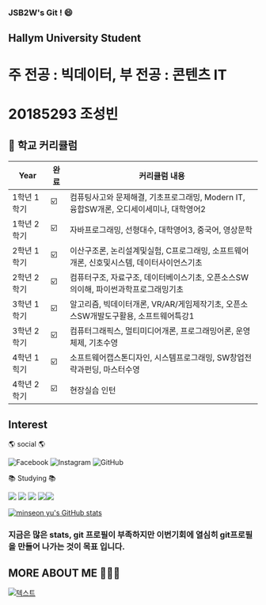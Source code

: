### JSB2W's Git ! 😄
## Hallym University Student
# 주 전공 : 빅데이터, 부 전공 : 콘텐츠 IT
# 20185293 조성빈

##  🏫 학교 커리큘럼

|    Year     | 완료 | 커리큘럼 내용 |
| ----------- | ---- | ----------- |
| 1학년 1학기 |  ☑️ | 컴퓨팅사고와 문제해결, 기초프로그래밍, Modern IT, 융합SW개론, 오디세이세미나, 대학영어2 |
| 1학년 2학기 |  ☑️ | 자바프로그래밍, 선형대수, 대학영어3, 중국어, 영상문학 |
| 2학년 1학기 |  ☑️ | 이산구조론, 논리설계및실험, C프로그래밍, 소프트웨어개론, 신호및시스템, 데이터사이언스기초 |
| 2학년 2학기 |  ☑️ | 컴퓨터구조, 자료구조, 데이터베이스기초, 오픈소스SW의이해, 파이썬과학프로그래밍기초 |
| 3학년 1학기 |  ☑️ | 알고리즘, 빅데이터개론, VR/AR/게임제작기초, 오픈소스SW개발도구활용, 소프트웨어특강1 |
| 3학년 2학기 |  ☑️ | 컴퓨터그래픽스, 멀티미디어개론, 프로그래밍어론, 운영체제, 기초수영 |
| 4학년 1힉기 |  ☑️ | 소프트웨어캡스톤디자인, 시스템프로그래밍, SW창업전략과펀딩, 마스터수영   |
| 4학년 2학기 |  ☑️ | 현장실습 인턴|



## Interest


🌎 social 🌎 

![Facebook](https://img.shields.io/badge/Facebook-%231877F2.svg?style=for-the-badge&logo=Facebook&logoColor=white) ![Instagram](https://img.shields.io/badge/Instagram-%23E4405F.svg?style=for-the-badge&logo=Instagram&logoColor=white) ![GitHub](https://img.shields.io/badge/github-%23121011.svg?style=for-the-badge&logo=github&logoColor=white)


📚 Studying 📚

<img src="https://img.shields.io/badge/java-007396?style=for-the-badge&logo=java&logoColor=white"> <img src="https://img.shields.io/badge/python-3776AB?style=for-the-badge&logo=python&logoColor=white"> <img src="https://img.shields.io/badge/javascript-F7DF1E?style=for-the-badge&logo=javascript&logoColor=black">  <img src="https://img.shields.io/badge/linux-FCC624?style=for-the-badge&logo=linux&logoColor=black"><img src="https://img.shields.io/badge/git-F05032?style=for-the-badge&logo=git&logoColor=white">

[![minseon yu's GitHub stats](https://github-readme-stats.vercel.app/api?username=jsb2w)](https://github.com/jsb2w/github-readme-stats)
### 지금은 많은 stats, git 프로필이 부족하지만 이번기회에 열심히 git프로필을 만들어 나가는 것이 목표 입니다.

## MORE ABOUT ME 🔽🔽🔽
[![텍스트](https://search.pstatic.net/common/?src=http%3A%2F%2Fblogfiles.naver.net%2F20130107_285%2Fpara8712_1357533054806DdKDE_JPEG%2F662443_1_f.jpg&type=a340)](https://jsb2w.github.io/)

<!--
**jsb2w/jsb2w** is a ✨ _special_ ✨ repository because its `README.md` (this file) appears on your GitHub profile.

Here are some ideas to get you started:

- 🔭 I’m currently working on ...
- 🌱 I’m currently learning ...
- 👯 I’m looking to collaborate on ...
- 🤔 I’m looking for help with ...
- 💬 Ask me about ...
- 📫 How to reach me: ...
- 😄 Pronouns: ...
- ⚡ Fun fact: ...
-->
